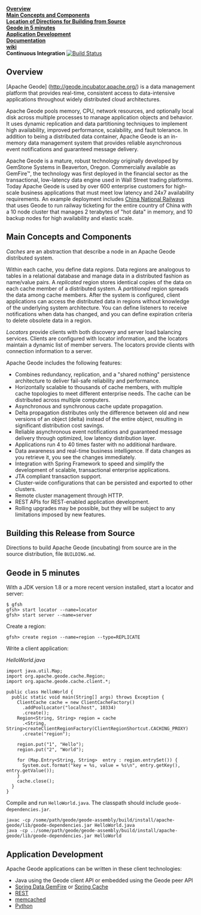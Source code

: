 **[Overview](#overview)**  
**[Main Concepts and Components](#concepts)**  
**[Location of Directions for Building from Source](#building)**  
**[Geode in 5 minutes](#started)**  
**[Application Development](#development)**  
**[Documentation](http://geode.incubator.apache.org/docs/)**  
**[wiki](https://cwiki.apache.org/confluence/display/GEODE/Index)**  
**Continuous Integration** [![Build Status](https://travis-ci.org/apache/incubator-geode.svg?branch=develop)](https://travis-ci.org/apache/incubator-geode)  

## <a name="overview"></a>Overview

[Apache Geode] (http://geode.incubator.apache.org/) is a data management platform that provides real-time, consistent access to data-intensive applications throughout widely distributed cloud architectures.

Apache Geode pools memory, CPU, network resources, and optionally local disk across multiple processes to manage application objects and behavior. It uses dynamic replication and data partitioning techniques to implement high availability, improved performance, scalability, and fault tolerance. In addition to being a distributed data container, Apache Geode is an in-memory data management system that provides reliable asynchronous event notifications and guaranteed message delivery.

Apache Geode is a mature, robust technology originally developed by GemStone Systems in Beaverton, Oregon. Commercially available as GemFire™, the technology was first deployed in the financial sector as the transactional, low-latency data engine used in Wall Street trading platforms.  Today Apache Geode is used by over 600 enterprise customers for high-scale business applications that must meet low latency and 24x7 availability requirements. An example deployment includes [China National Railways](http://pivotal.io/big-data/case-study/scaling-online-sales-for-the-largest-railway-in-the-world-china-railway-corporation) that uses Geode to run railway ticketing for the entire country of China with a 10 node cluster that manages 2 terabytes of "hot data" in memory, and 10 backup nodes for high availability and elastic scale.

## <a name="concepts"></a>Main Concepts and Components

_Caches_ are an abstraction that describe a node in an Apache Geode distributed system.

Within each cache, you define data _regions_. Data regions are analogous to tables in a relational database and manage data in a distributed fashion as name/value pairs. A _replicated_ region stores identical copies of the data on each cache member of a distributed system. A _partitioned_ region spreads the data among cache members. After the system is configured, client applications can access the distributed data in regions without knowledge of the underlying system architecture. You can define listeners to receive notifications when data has changed, and you can define expiration criteria to delete obsolete data in a region.

_Locators_ provide clients with both discovery and server load balancing services. Clients are configured with locator information, and the locators maintain a dynamic list of member servers. The locators provide clients with connection information to a server. 

Apache Geode includes the following features:

* Combines redundancy, replication, and a "shared nothing" persistence architecture to deliver fail-safe reliability and performance.
* Horizontally scalable to thousands of cache members, with multiple cache topologies to meet different enterprise needs. The cache can be distributed across multiple computers.
* Asynchronous and synchronous cache update propagation.
* Delta propagation distributes only the difference between old and new versions of an object (delta) instead of the entire object, resulting in significant distribution cost savings.
* Reliable asynchronous event notifications and guaranteed message delivery through optimized, low latency distribution layer.
* Applications run 4 to 40 times faster with no additional hardware.
* Data awareness and real-time business intelligence. If data changes as you retrieve it, you see the changes immediately.
* Integration with Spring Framework to speed and simplify the development of scalable, transactional enterprise applications.
* JTA compliant transaction support.
* Cluster-wide configurations that can be persisted and exported to other clusters.
* Remote cluster management through HTTP.
* REST APIs for REST-enabled application development.
* Rolling upgrades may be possible, but they will be subject to any limitations imposed by new features.

## <a name="building"></a>Building this Release from Source

Directions to build Apache Geode (incubating) from source are in the source distribution, file `BUILDING.md`.

## <a name="started"></a>Geode in 5 minutes

With a JDK version 1.8 or a more recent version installed,
start a locator and server:

    $ gfsh
    gfsh> start locator --name=locator
    gfsh> start server --name=server

Create a region:

    gfsh> create region --name=region --type=REPLICATE

Write a client application:

_HelloWorld.java_

    import java.util.Map;
    import org.apache.geode.cache.Region;
    import org.apache.geode.cache.client.*;
    
    public class HelloWorld {
      public static void main(String[] args) throws Exception {
        ClientCache cache = new ClientCacheFactory()
          .addPoolLocator("localhost", 10334)
          .create();
        Region<String, String> region = cache
          .<String, String>createClientRegionFactory(ClientRegionShortcut.CACHING_PROXY)
          .create("region");
    
        region.put("1", "Hello");
        region.put("2", "World");
    
        for (Map.Entry<String, String>  entry : region.entrySet()) {
          System.out.format("key = %s, value = %s\n", entry.getKey(), entry.getValue());
        }
        cache.close();
      }
    }

Compile and run `HelloWorld.java`.  The classpath should include `geode-dependencies.jar`.

    javac -cp /some/path/geode/geode-assembly/build/install/apache-geode/lib/geode-dependencies.jar HelloWorld.java
    java -cp .:/some/path/geode/geode-assembly/build/install/apache-geode/lib/geode-dependencies.jar HelloWorld

## <a name="development"></a>Application Development

Apache Geode applications can be written in these client technologies:

* Java using the Geode client API or embedded using the Geode peer API
* [Spring Data GemFire](http://projects.spring.io/spring-data-gemfire/) or [Spring Cache](http://docs.spring.io/spring/docs/current/spring-framework-reference/html/cache.html)
* [REST](http://geode.apache.org/docs/guide/rest_apps/chapter_overview.html)
* [memcached](https://cwiki.apache.org/confluence/display/GEODE/Moving+from+memcached+to+gemcached)
* [Python](https://github.com/gemfire/py-gemfire-rest)

